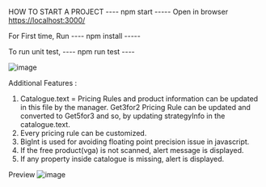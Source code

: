 
HOW TO START A PROJECT
---- npm start -----
Open in browser
[https://localhost:3000/](http://localhost:3000/)

For First time, Run
---- npm install -----

To run unit test,
---- npm run test ----

![image](https://github.com/user-attachments/assets/bc2ac9fa-2716-46ba-bccd-b8f7d8df4629)

Additional Features : 
1. Catalogue.text = Pricing Rules and product information can be updated in this file by the manager.
Get3for2 Pricing Rule can be updated and converted to Get5for3 and so, by updating strategyInfo in the catalogue.text.
2. Every pricing rule can be customized.
3. BigInt is used for avoiding floating point precision issue in javascript.
4. If the free product(vga) is not scanned, alert message is displayed.
5. If any property inside catalogue is missing, alert is displayed.

Preview
![image](https://github.com/user-attachments/assets/114a82f1-201d-41aa-840c-caad284f0217)

